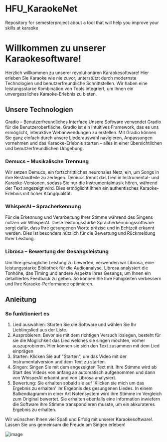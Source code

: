 # HFU_KaraokeNet
Repository for semesterproject about a tool that will help you improve your skills at karaoke


# Willkommen zu unserer Karaokesoftware!
Herzlich willkommen zu unserer revolutionären Karaokesoftware! Hier erleben Sie Karaoke wie nie zuvor, unterstützt durch modernste Technologien und benutzerfreundliche Schnittstellen. Wir haben eine leistungsstarke Kombination von Tools integriert, um Ihnen ein unvergessliches Karaoke-Erlebnis zu bieten.

## Unsere Technologien
Gradio – Benutzerfreundliches Interface
Unsere Software verwendet Gradio für die Benutzeroberfläche. Gradio ist ein intuitives Framework, das es uns ermöglicht, interaktive Webanwendungen zu erstellen. Mit Gradio können Sie ganz einfach durch unsere Liederauswahl navigieren, Anpassungen vornehmen und das Karaoke-Erlebnis starten – alles in einer übersichtlichen und benutzerfreundlichen Umgebung.

### Demucs – Musikalische Trennung
Wir setzen Demucs, ein fortschrittliches neuronales Netz, ein, um Songs in ihre Bestandteile zu zerlegen. Demucs trennt das Lied in Instrumental- und Karaoke-Versionen, sodass Sie nur die Instrumentalmusik hören, während der Text angezeigt wird. Dies ermöglicht Ihnen ein authentisches Karaoke-Erlebnis mit hoher Klangqualität.

### WhisperAI – Spracherkennung
Für die Erkennung und Verarbeitung Ihrer Stimme während des Singens nutzen wir WhisperAI. Diese leistungsstarke Spracherkennungssoftware sorgt dafür, dass Ihre gesungenen Worte präzise und in Echtzeit erkannt werden. Dies ist besonders nützlich für die Bewertung und Rückmeldung Ihrer Leistung.

### Librosa – Bewertung der Gesangsleistung
Um Ihre gesangliche Leistung zu bewerten, verwenden wir Librosa, eine leistungsstarke Bibliothek für die Audioanalyse. Librosa analysiert die Tonhöhe, das Timing und andere Aspekte Ihres Gesangs, um Ihnen ein detailliertes Feedback zu geben. So können Sie Ihre Fähigkeiten verbessern und Ihre Karaoke-Performance optimieren.

## Anleitung
### So funktioniert es
1. Lied auswählen: Starten Sie die Software und wählen Sie Ihr Lieblingslied aus der Liste.
2. Ausprobieren: Bevor sie mit dem richtigen Versuch loslegen, besteht für sie die Möglichkeit das Lied welches sie singen möchten, vorher auszuprobieren. Hier können sie sich den Text zusammen mit dem Lied einprägen
3. Starten: Klicken Sie auf "Starten", um das Video mit der Instrumentalversion und dem Text zu starten.
4. Singen: Singen Sie mit dem angezeigten Text mit. Ihre Stimme wird ab Start des Videos von anfang an automatisch aufgenommen und dann von WhisperAI erkannt und von Librosa analysiert.
5. Bewertung: Sie erhalten sobald sie auf 'Klicken sie mich um das Ergebnis zu erhalten' ihr Ergebnis des gesungenen Liedes. In einem Balkendiagramm in einer Art Notensystem wird ihre Stimme im Vergleich zum Original bewertet.
Sie erhalten ebenfalls eine Information inwiefern die Software ihre Stimme transpondieren musste, um ein akkurateres Ergebnis zu erhalten.


Wir wünschen Ihnen viel Spaß und Erfolg mit unserer Karaokesoftware!. Lassen Sie uns gemeinsam die Freude am Singen erleben!

![image](https://github.com/GenosseJannik/HFU_KaraokeNet/assets/165167290/d6e04c94-10cb-4cd7-aa03-5a02bf879a12)


